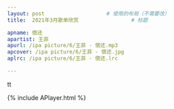 ```yaml
---
layout: post   				    # 使用的布局（不需要改）
title:  2021年3月歌单欣赏 				# 标题 

apname: 偿还
apartist: 王菲
apurl: /ipa picture/6/王菲 - 偿还.mp3
apcover: /ipa picture/6/王菲 - 偿还.jpg
aplrc: /ipa picture/6/王菲 - 偿还.lrc

---
```


tt

{% include APlayer.html %}
